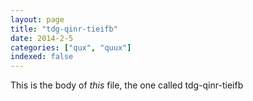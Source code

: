 ```yaml
---
layout: page
title: "tdg-qinr-tieifb"
date: 2014-2-5
categories: ["qux", "quux"]
indexed: false
---
```

This is the body of _this_ file, the one called tdg-qinr-tieifb
